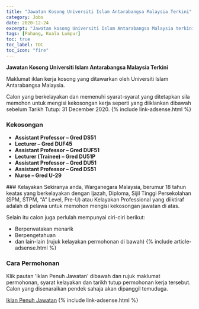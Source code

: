 ```yaml
---
title: "Jawatan Kosong Universiti Islam Antarabangsa Malaysia Terkini" 
category: Jobs 
date: 2020-12-24 
excerpt: "Jawatan kosong Universiti Islam Antarabangsa Malaysia terkini untuk kekosongan Assistant Professor – Gred DS51,Lecturer – Gred DUF45,Assistant Professor – Gred DUF51,Lecturer (Trainee) – Gred DU51P ,Assistant Professor – Gred DU51,Assistant Professor – Gred DS51,Nurse – Gred U-29" 
tags: [Pahang, Kuala Lumpur] 
toc: true 
toc_label: TOC 
toc_icon: "fire" 
--- 
```


**Jawatan Kosong Universiti Islam Antarabangsa Malaysia Terkini**

Maklumat iklan kerja kosong yang ditawarkan oleh Universiti Islam Antarabangsa Malaysia. 

Calon yang berkelayakan dan memenuhi syarat-syarat yang ditetapkan sila memohon untuk mengisi kekosongan kerja seperti yang diiklankan dibawah sebelum Tarikh Tutup: 31 December 2020. 
{% include link-adsense.html %} 
### Kekosongan 
<ul>
<li><strong>Assistant Professor &#8211; Gred DS51</strong></li>
<li><strong>Lecturer &#8211; Gred DUF45</strong></li>
<li><strong>Assistant Professor &#8211; Gred DUF51</strong></li>
<li><strong>Lecturer (Trainee) &#8211; Gred DU51P&#160;</strong></li>
<li><strong>Assistant Professor &#8211; Gred DU51</strong></li>
<li><strong>Assistant Professor &#8211; Gred DS51</strong></li>
<li><strong>Nurse &#8211; Gred U-29</strong></li>
</ul> 
### Kelayakan 
Sekiranya anda, Warganegara Malaysia, berumur 18 tahun keatas yang berkelayakan dengan Ijazah, Diploma, Sijil Tinggi Persekolahan (SPM, STPM, “A” Level, Pre-U) atau Kelayakan Professional yang diiktiraf adalah di pelawa untuk memohon mengisi kekosongan jawatan di atas.

Selain itu calon juga perlulah mempunyai ciri-ciri berikut:
- Berperwatakan menarik
- Berpengetahuan
- dan lain-lain (rujuk kelayakan permohonan di bawah) 
{% include article-adsense.html %} 
### Cara Permohonan 
Klik pautan 'Iklan Penuh Jawatan' dibawah dan rujuk maklumat permohonan, syarat kelayakan dan tarikh tutup permohonan kerja tersebut.
Calon yang disenaraikan pendek sahaja akan dipanggil temuduga.

<a href="https://huris.iium.edu.my/recruitment/" class="btn btn--info" target="_blank" rel="nofollow noopenner">Iklan Penuh Jawatan</a> 
{% include link-adsense.html %} 